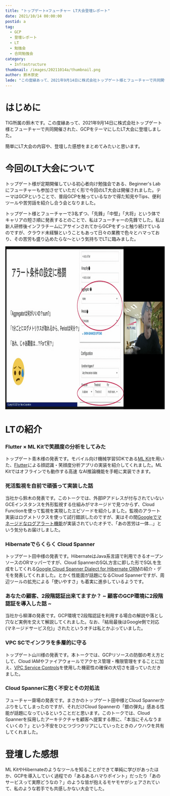 ```yaml
---
title: "トップゲート×フューチャー LT大会登壇レポート"
date: 2021/10/14 00:00:00
postid: a
tag:
  - GCP
  - 登壇レポート
  - LT
  - 勉強会
  - 合同勉強会
category:
  - Infrastructure
thumbnail: /images/20211014a/thumbnail.png
author: 鈴木崇史
lede: "この度縁あって、2021年9月14日に株式会社トップゲート様とフューチャーで共同開催された、GCPをテーマにしたLT大会に登壇しました。簡単にLT大会の内容や、登壇した感想をまとめてみたいと思います。トップゲート様が定期開催している初心者向け勉強会である、Beginner's Labにフューチャーも参加させていただく形で今回のLT大会は開催されました。"
---
```

# はじめに
TIG所属の鈴木です。この度縁あって、2021年9月14日に株式会社トップゲート様とフューチャーで共同開催された、GCPをテーマにしたLT大会に登壇しました。

簡単にLT大会の内容や、登壇した感想をまとめてみたいと思います。

# 今回のLT大会について
トップゲート様が定期開催している初心者向け勉強会である、Beginner's Labにフューチャーも参加させていただく形で今回のLT大会は開催されました。テーマはGCPということで、普段GCPを触っているなかで得た知見やTips、便利ツールや苦労話を紹介し合う会となりました。

トップゲート様とフューチャーで3名ずつ、「先鋒」「中堅」「大将」という体でキャリアの短さ順に発表するとのことで、私はフューチャーの先鋒でした。私は新人研修後インフラチームにアサインされてからGCPをずっと触り続けているのですが、クラウド未経験ということもあって日々の業務で色々とハマっており、その苦労も盛り込めたらな～という気持ちでLTに臨みました。


<img src="/images/20211014a/image.png" alt="登壇の様子" width="1200" height="513" loading="lazy">


# LTの紹介

### Flutter × ML Kitで笑顔度の分析をしてみた
トップゲート青木様の発表です。モバイル向け機械学習SDKである[ML Kit](https://developers.google.com/ml-kit)を用いた、[Flutter](https://future-architect.github.io/articles/20210510a/)による顔認識・笑顔度分析アプリの実装を紹介してくれました。ML Kitではオフラインでも動作する高速 なAI推論機能を手軽に実装できます。

### 死活監視を自前で頑張って実装した話
当社から鈴木の発表です。このトークでは、外部IPアドレスが付与されていないGCEインスタンスを外形監視する仕組みがマネージドで見つからず、Cloud Functionを使って監視を実現したエピソードを紹介しました。監視のアラート実装はログメトリクスを使って試行錯誤したのですが、実はその間[Googleでマネージドなログアラート機能](https://cloud.google.com/blog/ja/products/operations/create-logs-alerts-preview)が実装されていたオチで、「あの苦労は一体...」という気分もお届けしました。

<script async class="speakerdeck-embed" data-id="98f9c63325be4014a84cfb5a1ce9e875" data-ratio="1.77777777777778" src="//speakerdeck.com/assets/embed.js"></script>

### Hibernateでらくらく Cloud Spanner
トップゲート田中様の発表です。HibernateはJava系言語で利用できるオープンソースのORマッパーですが、Cloud SpannerのSQL方言に即した形でSQLを生成をしてくれる[Google Cloud Spanner Dialect for Hibernate ORM](https://github.com/GoogleCloudPlatform/google-cloud-spanner-hibernate)の紹介・デモを発表してくれました。とかく性能面が話題になるCloud Spannerですが、周辺ツールの拡充による「使いやすさ」も着実に進歩しているようです。


### あなたの顧客、2段階認証出来てますか？ ~ 顧客のGCP環境に2段階認証を導入した話 ~
当社から柳澤の発表です。GCP環境で2段階認証を利用する場合の解説や落とし穴など実例を交えて解説してくれました。なお、「結局最後はGoogle側で対応(マネージドサービス化)」されたというオチは私とかぶっていました。
<script async class="speakerdeck-embed" data-id="2f5d243ff7e3474295de83fc728fc5ee" data-ratio="1.77777777777778" src="//speakerdeck.com/assets/embed.js"></script>

### VPC SCでインフラを多層的に守る
トップゲート山川様の発表です。本トークでは、GCPリソースの防御の考え方として、Cloud IAMやファイアウォールでアクセス管理・権限管理をすることに加え、[VPC Service Controls](https://cloud.google.com/vpc-service-controls)を使用した機密性の確保の大切さを語っていただきました。

### Cloud Spannerに抱く不安とその対処法
フューチャー齋場の発表です。まさかのトップゲート田中様とCloud Spannerかぶりをしてしまったのですが、それだけCloud Spannerの「銀の弾丸」感ある性能が話題になっているということだと思います。このトークでは、Cloud Spannerを採用したアーキテクチャを顧客へ提案する際に、「本当にそんなうまくいくの？」という不安をひとつづつクリアにしていったときのノウハウを共有してくれました。

<script async class="speakerdeck-embed" data-id="1fdc2c8b3271489695859e397fd9031a" data-ratio="1.77777777777778" src="//speakerdeck.com/assets/embed.js"></script>


# 登壇した感想
ML KitやHibernateのようなツールを知ることができて単純に学びがあったほか、GCPを導入していく過程での「あるあるハマりポイント」だったり「あのサービスって実際どうなの？」のような皆が抱えるモヤモヤがシェアされていて、私のような若手でも共感しかない大会でした。





